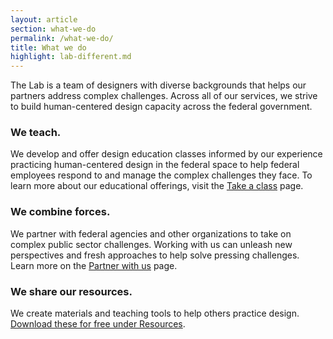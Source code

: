 ```yaml
---
layout: article
section: what-we-do
permalink: /what-we-do/
title: What we do
highlight: lab-different.md
---
```


<p class="lab-content__lead">
The Lab is a team of designers with diverse backgrounds that helps our partners address complex challenges. Across all of our services, we strive to build human-centered design capacity across the federal government.
</p>

### We teach.

We develop and offer design education classes informed by our experience practicing human-centered design in the federal space to help federal employees respond to and manage the complex challenges they face. To learn more about our educational offerings, visit the [Take a class](../take-a-class/) page.  

### We combine forces.
We partner with federal agencies and other organizations to take on complex public sector challenges. Working with us can unleash new perspectives and fresh approaches to help solve pressing challenges. Learn more on the [Partner with us](partner/) page.

### We share our resources.

We create materials and teaching tools to help others practice design. [Download these for free under Resources](resources/).
<!-- #### We make connections.
Host and participate in events across the country dedicated to bringing innovators together to build and support human-centered design as an effective approach for solving complex challenges. Visit [Events](events/) to learn more about upcoming opportunities. -->

<!-- ## What makes the Lab at OPM different?

We not only help find solutions, we teach people the skills needed to sustain changes. We do this through an integrated blend of classroom-based learning and project-based, hands-on experiences. Individuals can simply attend classes to learn specific skills and the application of design concepts. We also develop long-term partnerships that include a diverse portfolio of projects to advance specific objectives while also developing the capacity at the individual, team, program and organizational levels.

A broad array of opportunities exists for government organizations to work with the Lab. We focus on building problem solving approaches that are effective, scalable and sustainable over the long term. Our partners become advocates, teachers and practitioners of human-centered design. Our return on investment is not only quantified by the measurable positive effects of our work, but by how our partners value and sustain it. -->
